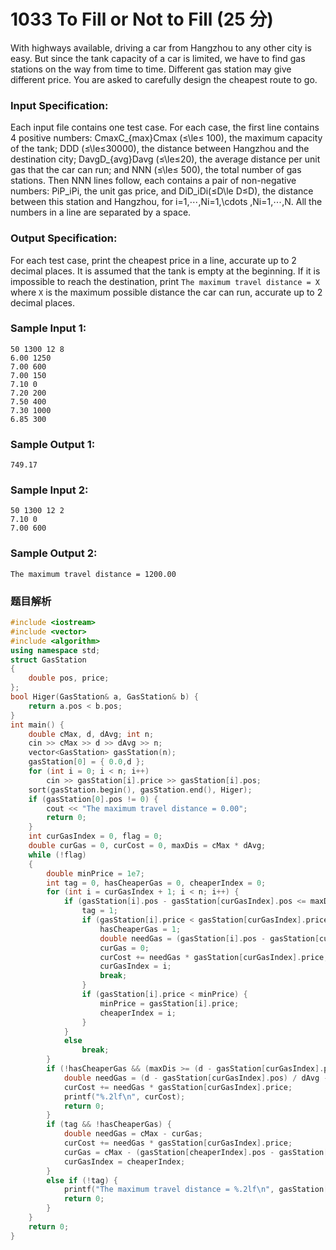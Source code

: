 # 1033 To Fill or Not to Fill (25 分)

With highways available, driving a car from Hangzhou to any other city is easy. But since the tank capacity of a car is limited, we have to find gas stations on the way from time to time. Different gas station may give different price. You are asked to carefully design the cheapest route to go.

### Input Specification:

Each input file contains one test case. For each case, the first line contains 4 positive numbers: CmaxC_{max}C​max​​ (≤\\le≤ 100), the maximum capacity of the tank; DDD (≤\\le≤30000), the distance between Hangzhou and the destination city; DavgD_{avg}D​avg​​ (≤\\le≤20), the average distance per unit gas that the car can run; and NNN (≤\\le≤ 500), the total number of gas stations. Then NNN lines follow, each contains a pair of non-negative numbers: PiP_iP​i​​, the unit gas price, and DiD_iD​i​​ (≤D\\le D≤D), the distance between this station and Hangzhou, for i=1,⋯,Ni=1,\\cdots ,Ni=1,⋯,N. All the numbers in a line are separated by a space.

### Output Specification:

For each test case, print the cheapest price in a line, accurate up to 2 decimal places. It is assumed that the tank is empty at the beginning. If it is impossible to reach the destination, print `The maximum travel distance = X` where `X` is the maximum possible distance the car can run, accurate up to 2 decimal places.

### Sample Input 1:

    50 1300 12 8
    6.00 1250
    7.00 600
    7.00 150
    7.10 0
    7.20 200
    7.50 400
    7.30 1000
    6.85 300
    

### Sample Output 1:

    749.17
    

### Sample Input 2:

    50 1300 12 2
    7.10 0
    7.00 600
    

### Sample Output 2:

    The maximum travel distance = 1200.00

### 题目解析

```C++
#include <iostream>
#include <vector>
#include <algorithm>
using namespace std;
struct GasStation
{
	double pos, price;
};
bool Higer(GasStation& a, GasStation& b) {
	return a.pos < b.pos;
}
int main() {
	double cMax, d, dAvg; int n;
	cin >> cMax >> d >> dAvg >> n;
	vector<GasStation> gasStation(n);
	gasStation[0] = { 0.0,d };
	for (int i = 0; i < n; i++)
		cin >> gasStation[i].price >> gasStation[i].pos;
	sort(gasStation.begin(), gasStation.end(), Higer);
	if (gasStation[0].pos != 0) {
		cout << "The maximum travel distance = 0.00";
		return 0;
	}
	int curGasIndex = 0, flag = 0;
	double curGas = 0, curCost = 0, maxDis = cMax * dAvg;
	while (!flag)
	{
		double minPrice = 1e7;
		int tag = 0, hasCheaperGas = 0, cheaperIndex = 0;
		for (int i = curGasIndex + 1; i < n; i++) {
			if (gasStation[i].pos - gasStation[curGasIndex].pos <= maxDis) {
				tag = 1;
				if (gasStation[i].price < gasStation[curGasIndex].price) {
					hasCheaperGas = 1;
					double needGas = (gasStation[i].pos - gasStation[curGasIndex].pos) / dAvg - curGas;
					curGas = 0;
					curCost += needGas * gasStation[curGasIndex].price;
					curGasIndex = i;
					break;
				}
				if (gasStation[i].price < minPrice) {
					minPrice = gasStation[i].price;
					cheaperIndex = i;
				}
			}
			else
				break;
		}
		if (!hasCheaperGas && (maxDis >= (d - gasStation[curGasIndex].pos))) {
			double needGas = (d - gasStation[curGasIndex].pos) / dAvg - curGas;
			curCost += needGas * gasStation[curGasIndex].price;
			printf("%.2lf\n", curCost);
			return 0;
		}
		if (tag && !hasCheaperGas) {
			double needGas = cMax - curGas;
			curCost += needGas * gasStation[curGasIndex].price;
			curGas = cMax - (gasStation[cheaperIndex].pos - gasStation[curGasIndex].pos) / dAvg;
			curGasIndex = cheaperIndex;
		}
		else if (!tag) {
			printf("The maximum travel distance = %.2lf\n", gasStation[curGasIndex].pos + maxDis);
			return 0;
		}
	}
	return 0;
}
```